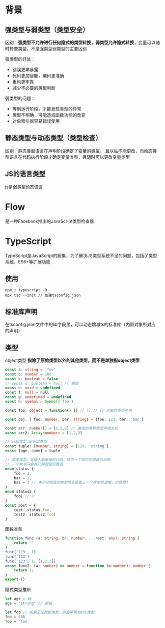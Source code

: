 # 背景

## 强类型与弱类型（类型安全）

区别：**强类型不允许进行任何隐式的类型转换，弱类型允许隐式转换**，变量可以随时转变类型，不是强类型弱类型的主要区别

强类型的好处：

- 错误更早暴露
- 代码更加智能，编码更准确
- 重构更牢靠
- 减少不必要的类型判断

弱类型的问题：

- 等到运行阶段，才能发现类型的异常
- 类型不明确，可能造成函数功能的改变
- 对象索引器容易错误使用

## 静态类型与动态类型（类型检查）

区别：静态类型语言在声明阶段确定了变量的类型， 且以后不能更改，而动态类型语言在代码执行阶段才确定变量类型，且随时可以更改变量类型

## JS的语言类型

js是弱类型动态语言

# Flow

是一种Facebook推出的JavaScript类型检查器

# TypeScript

TypeScript是JavaScript的超集，为了解决JS类型系统不足的问题，包括了类型系统，ES6+等扩展功能

## 使用

```
npm i typescript -D
npx tsc --init // 创建tsconfig.json
```

## 标准库声明

在tsconfig.json文件中的lib字段里，可以动态增减ts的标准库（内置对象所对应的声明）

## 类型

object类型 **指除了原始类型以外的其他类型，而不是单独指object类型**

```typescript
const a: string = 'foo'
const b: number = 100
const c: boolean = false
// const d: boolean = null // 报错
const e: void = undefined
const f: null = null
const g: undefined = undefined
const h: symbol = Symbol('foo')

const foo: object = function() {} // [] // {} 对象的类型声明

const obj: { foo: number, bar: string} = {foo: 123, bar: 'bar'}

const arr: number[] = [1,2,3] // 数组的两种类型声明方式
const arr2: Array<number> = [1,2,3]

// 元组类型,定长定类型
const tuple: [number, string] = [123, 'string']
const [age, name] = tuple

// 枚举类型，会侵入到编译的代码，成为一个双向的键值对对象
// 一个枚举只会有几种固定的数值
enum status {
    foo = 1,
    bar = 2,
    baz = 3 // 未手动赋值的枚举项会接着上一个枚举项递增，也就是3
}
enum status2 {
    foo1 // 0
}
const post = {
    test: status.foo,
    test2: status2.foo1
}
```

函数类型

```typescript
function func (a: string, b?: number, ...rest: any): string {
    return ''
}
func('123', 1)
func('123')
func('123', 1, [1,2,3])
const func2: (a: number) => number = function (a:number): number {
    return 1;
}
export {}
```

隐式类型推断

```typescript
let age = 18
age = 'string' // 报错

let foo // 如果无法推断类型，则会声明为any类型
foo = 100
foo = 'foo'
```

